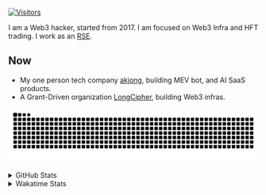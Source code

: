 <!-- markdownlint-disable MD041 MD010 MD033 -->
[![Visitors](https://api.visitorbadge.io/api/daily?path=Akagi201%2FAkagi201&label=Visitors%20Today&countColor=%2337d67a)](https://visitorbadge.io/status?path=Akagi201%2FAkagi201)

I am a Web3 hacker, started from 2017. I am focused on Web3 Infra and HFT trading.
I work as an [RSE](https://us-rse.org/about/what-is-an-rse/).

## Now

* My one person tech company [akjong](https://github.com/akjong), building MEV bot, and AI SaaS products.
* A Grant-Driven organization [LongCipher](https://github.com/longcipher), building Web3 infras.

[![github contribution grid snake animation](https://raw.githubusercontent.com/Akagi201/Akagi201/output/github-contribution-grid-snake.svg#gh-light-mode-only)](https://github.com/Akagi201)

<details>
<summary>GitHub Stats</summary>
  <a href="https://github.com/Akagi201"><img alt="Profile Detail" src="https://raw.githubusercontent.com/Akagi201/Akagi201/master/profile-summary-card-output/dracula/0-profile-details.svg" /></a>
  <a href="https://github.com/Akagi201"><img alt="Github Stats" src="https://raw.githubusercontent.com/Akagi201/Akagi201/master/profile-summary-card-output/dracula/3-stats.svg" /></a>
  <a href="https://github.com/Akagi201"><img alt="Lang By Commits" src="https://raw.githubusercontent.com/Akagi201/Akagi201/master/profile-summary-card-output/dracula/2-most-commit-language.svg" /></a>
</details>

<details>
<summary>Wakatime Stats</summary>
<br>

<!--START_SECTION:waka-->

```txt
From: 10 September 2025 - To: 17 September 2025

Total Time: 6 hrs 23 mins

Other        3 hrs 20 mins   █████████████░░░░░░░░░░░░   52.24 %
Rust         1 hr 15 mins    █████░░░░░░░░░░░░░░░░░░░░   19.79 %
sh           57 mins         ███▓░░░░░░░░░░░░░░░░░░░░░   15.03 %
TypeScript   19 mins         █▒░░░░░░░░░░░░░░░░░░░░░░░   04.99 %
Markdown     16 mins         █░░░░░░░░░░░░░░░░░░░░░░░░   04.26 %
INI          8 mins          ▓░░░░░░░░░░░░░░░░░░░░░░░░   02.23 %
JSON         3 mins          ▒░░░░░░░░░░░░░░░░░░░░░░░░   00.88 %
TOML         1 min           ░░░░░░░░░░░░░░░░░░░░░░░░░   00.33 %
Text         0 secs          ░░░░░░░░░░░░░░░░░░░░░░░░░   00.24 %
```

<!--END_SECTION:waka-->

</details>
